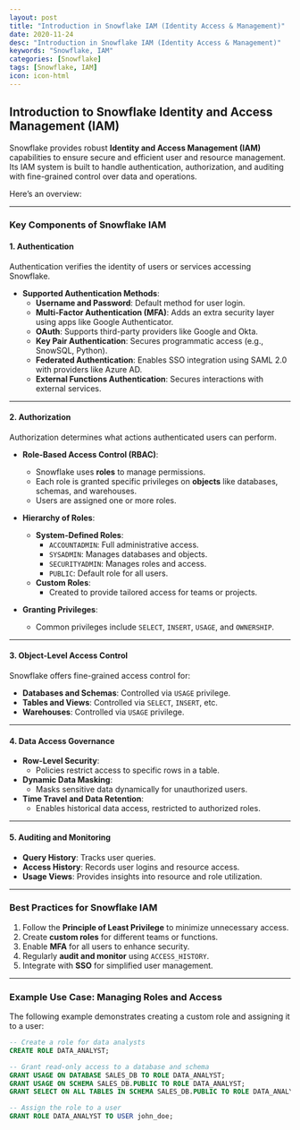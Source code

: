 ```yaml
---
layout: post
title: "Introduction in Snowflake IAM (Identity Access & Management)"
date: 2020-11-24
desc: "Introduction in Snowflake IAM (Identity Access & Management)"
keywords: "Snowflake, IAM"
categories: [Snowflake]
tags: [Snowflake, IAM]
icon: icon-html
---
```


## Introduction to Snowflake Identity and Access Management (IAM)

Snowflake provides robust **Identity and Access Management (IAM)** capabilities to ensure secure and efficient user and resource management. Its IAM system is built to handle authentication, authorization, and auditing with fine-grained control over data and operations.

Here’s an overview:

---

### Key Components of Snowflake IAM

#### 1. **Authentication**
Authentication verifies the identity of users or services accessing Snowflake.

- **Supported Authentication Methods**:
  - **Username and Password**: Default method for user login.
  - **Multi-Factor Authentication (MFA)**: Adds an extra security layer using apps like Google Authenticator.
  - **OAuth**: Supports third-party providers like Google and Okta.
  - **Key Pair Authentication**: Secures programmatic access (e.g., SnowSQL, Python).
  - **Federated Authentication**: Enables SSO integration using SAML 2.0 with providers like Azure AD.
  - **External Functions Authentication**: Secures interactions with external services.

---

#### 2. **Authorization**
Authorization determines what actions authenticated users can perform.

- **Role-Based Access Control (RBAC)**:
  - Snowflake uses **roles** to manage permissions.
  - Each role is granted specific privileges on **objects** like databases, schemas, and warehouses.
  - Users are assigned one or more roles.

- **Hierarchy of Roles**:
  - **System-Defined Roles**:
    - `ACCOUNTADMIN`: Full administrative access.
    - `SYSADMIN`: Manages databases and objects.
    - `SECURITYADMIN`: Manages roles and access.
    - `PUBLIC`: Default role for all users.
  - **Custom Roles**:
    - Created to provide tailored access for teams or projects.

- **Granting Privileges**:
  - Common privileges include `SELECT`, `INSERT`, `USAGE`, and `OWNERSHIP`.

---

#### 3. **Object-Level Access Control**
Snowflake offers fine-grained access control for:
- **Databases and Schemas**: Controlled via `USAGE` privilege.
- **Tables and Views**: Controlled via `SELECT`, `INSERT`, etc.
- **Warehouses**: Controlled via `USAGE` privilege.

---

#### 4. **Data Access Governance**
- **Row-Level Security**:
  - Policies restrict access to specific rows in a table.
- **Dynamic Data Masking**:
  - Masks sensitive data dynamically for unauthorized users.
- **Time Travel and Data Retention**:
  - Enables historical data access, restricted to authorized roles.

---

#### 5. **Auditing and Monitoring**
- **Query History**: Tracks user queries.
- **Access History**: Records user logins and resource access.
- **Usage Views**: Provides insights into resource and role utilization.

---

### Best Practices for Snowflake IAM
1. Follow the **Principle of Least Privilege** to minimize unnecessary access.
2. Create **custom roles** for different teams or functions.
3. Enable **MFA** for all users to enhance security.
4. Regularly **audit and monitor** using `ACCESS_HISTORY`.
5. Integrate with **SSO** for simplified user management.

---

### Example Use Case: Managing Roles and Access

The following example demonstrates creating a custom role and assigning it to a user:

```sql
-- Create a role for data analysts
CREATE ROLE DATA_ANALYST;

-- Grant read-only access to a database and schema
GRANT USAGE ON DATABASE SALES_DB TO ROLE DATA_ANALYST;
GRANT USAGE ON SCHEMA SALES_DB.PUBLIC TO ROLE DATA_ANALYST;
GRANT SELECT ON ALL TABLES IN SCHEMA SALES_DB.PUBLIC TO ROLE DATA_ANALYST;

-- Assign the role to a user
GRANT ROLE DATA_ANALYST TO USER john_doe;
